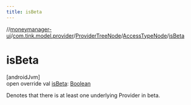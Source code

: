 ```yaml
---
title: isBeta
---
```

//[moneymanager-ui](../../../../index.html)/[com.tink.model.provider](../../index.html)/[ProviderTreeNode](../index.html)/[AccessTypeNode](index.html)/[isBeta](is-beta.html)



# isBeta



[androidJvm]\
open override val [isBeta](is-beta.html): [Boolean](https://kotlinlang.org/api/latest/jvm/stdlib/kotlin/-boolean/index.html)



Denotes that there is at least one underlying Provider in beta.




